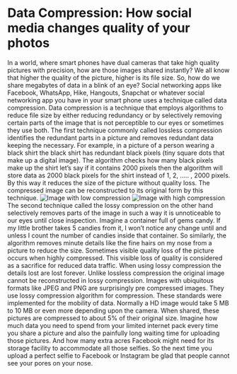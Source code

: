 # Data Compression: How social media changes quality of your photos
In a world, where smart phones have dual cameras that take high quality pictures with precision, how are those images shared instantly? We all know that higher the quality of the picture, higher is its file size. So, how do we share megabytes of data in a blink of an eye?
Social networking apps like Facebook, WhatsApp, Hike, Hangouts, Snapchat or whatever social networking app you have in your smart phone uses a technique called data compression. Data compression is a technique that employs algorithms to reduce file size by either reducing redundancy or by selectively removing certain parts of the image that is not perceptible to our eyes or sometimes they use both. 
The first technique commonly called lossless compression identifies the redundant parts in a picture and removes redundant data keeping the necessary. For example, in a picture of a person wearing a black shirt the black shirt has redundant black pixels (tiny square dots that make up a digital image). The algorithm checks how many black pixels make up the shirt let’s say if it contains 2000 pixels then the algorithm will store data as 2000 black pixels for the shirt instead of 1, 2, ….. , 2000 pixels. By this way it reduces the size of the picture without quality loss. The compressed image can be reconstructed to its original form by this technique.
![Image with low compression](https://scontent.fmaa1-1.fna.fbcdn.net/v/t1.0-9/16507811_216278622110159_7488234030947845236_n.jpg?oh=0f95700d3104f19894b4122e6c0e5c20&oe=59AF71B0)
![Image with high compression](https://scontent.fmaa1-1.fna.fbcdn.net/v/t1.0-9/16473527_216278952110126_3335680204062154226_n.jpg?oh=29283b8daf9ae2e91a413fdbf4eaf6ed&oe=59C1644B)
The second technique called the lossy compression on the other hand selectively removes parts of the image in such a way it is unnoticeable to our eyes until close inspection. Imagine a container full of gems candy. If my little brother takes 5 candies from it, I won’t notice any change until and unless I count the number of candies inside that container. So similarly, the algorithm removes minute details like the fine hairs on my nose from a picture to reduce the size. Sometimes visible quality loss of the picture occurs when highly compressed. This visible loss of quality is considered as a sacrifice for reduced data traffic. When using lossy compression the details lost are lost forever. Unlike lossless compression the original image cannot be reconstructed in lossy compression.
Images with ubiquitous formats like JPEG and PNG are surprisingly pre compressed images. They use lossy compression algorithm for compression. These standards were implemented for the mobility of data. Normally a HD image would take 5 MB to 10 MB or even more depending upon the camera. When shared, these pictures are compressed to about 5% of their original size. Imagine how much data you need to spend from your limited internet pack every time you share a picture and also the painfully long waiting time for uploading those pictures. And how many extra acres Facebook might need for its storage facility to accommodate all those selfies.
So the next time you upload a perfect selfie to Facebook or Instagram be glad that people cannot see your pores on your nose.
